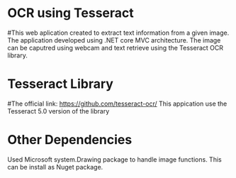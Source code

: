 # OCR using Tesseract

#This web aplication created to extract text information from a given image.
The application developed using .NET core MVC architecture.
The image can be caputred using webcam and text retrieve using the Tesseract OCR library.

# Tesseract Library
#The official link: https://github.com/tesseract-ocr/
This appication use the Tesseract 5.0 version of the library

# Other Dependencies
Used Microsoft system.Drawing package to handle image functions. This can be install as Nuget package.


